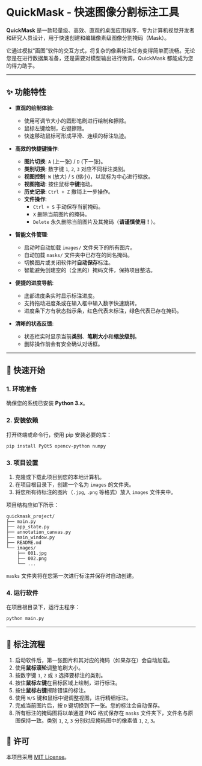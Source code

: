 # QuickMask - 快速图像分割标注工具

**QuickMask** 是一款轻量级、高效、直观的桌面应用程序，专为计算机视觉开发者和研究人员设计，用于快速创建和编辑像素级图像分割掩码（Mask）。

它通过模拟“画图”软件的交互方式，将复杂的像素标注任务变得简单而流畅。无论您是在进行数据集准备，还是需要对模型输出进行微调，QuickMask 都能成为您的得力助手。

---

## ✨ 功能特性

*   **直观的绘制体验**:
    *   使用可调节大小的圆形笔刷进行绘制和擦除。
    *   鼠标左键绘制，右键擦除。
    *   快速移动鼠标可形成平滑、连续的标注轨迹。

*   **高效的快捷键操作**:
    *   **图片切换**: `A` (上一张) / `D` (下一张)。
    *   **类别切换**: 数字键 `1`, `2`, `3` 对应不同标注类别。
    *   **视图控制**: `W` (放大) / `S` (缩小)，以鼠标为中心进行缩放。
    *   **视图拖动**: 按住鼠标**中键**拖动。
    *   **历史记录**: `Ctrl + Z` 撤销上一步操作。
    *   **文件操作**:
        *   `Ctrl + S` 手动保存当前掩码。
        *   `X` 删除当前图片的掩码。
        *   `Delete` 永久删除当前图片及其掩码（**请谨慎使用！**）。

*   **智能文件管理**:
    *   启动时自动加载 `images/` 文件夹下的所有图片。
    *   自动加载 `masks/` 文件夹中已存在的同名掩码。
    *   切换图片或关闭软件时**自动保存**标注。
    *   智能避免创建空的（全黑的）掩码文件，保持项目整洁。

*   **便捷的进度导航**:
    *   底部进度条实时显示标注进度。
    *   支持拖动进度条或在输入框中输入数字快速跳转。
    *   进度条下方有状态指示条，红色代表未标注，绿色代表已存在掩码。

*   **清晰的状态反馈**:
    *   状态栏实时显示当前**类别**、**笔刷大小**和**缩放级别**。
    *   删除操作前会有安全确认对话框。

---

## 🚀 快速开始

### 1. 环境准备

确保您的系统已安装 **Python 3.x**。

### 2. 安装依赖

打开终端或命令行，使用 pip 安装必要的库：

```bash
pip install PyQt5 opencv-python numpy
```

### 3. 项目设置

1.  克隆或下载此项目到您的本地计算机。
2.  在项目根目录下，创建一个名为 `images` 的文件夹。
3.  将您所有待标注的图片（`.jpg`, `.png` 等格式）放入 `images` 文件夹中。

项目结构应如下所示：

```
quickmask_project/
├── main.py
├── app_state.py
├── annotation_canvas.py
├── main_window.py
├── README.md
└── images/
    ├── 001.jpg
    ├── 002.png
    └── ...
```

`masks` 文件夹将在您第一次进行标注并保存时自动创建。

### 4. 运行软件

在项目根目录下，运行主程序：

```bash
python main.py
```

---

## 📝 标注流程

1.  启动软件后，第一张图片和其对应的掩码（如果存在）会自动加载。
2.  使用**鼠标滚轮**调整笔刷大小。
3.  按数字键 `1`, `2` 或 `3` 选择要标注的类别。
4.  按住**鼠标左键**在目标区域上绘制，进行标注。
5.  按住**鼠标右键**擦除错误的标注。
6.  使用 `W/S` 键和鼠标中键调整视图，进行精细标注。
7.  完成当前图片后，按 `D` 键切换到下一张。您的标注会自动保存。
8.  所有标注的掩码图将以单通道 PNG 格式保存在 `masks` 文件夹下，文件名与原图保持一致。类别 `1`, `2`, `3` 分别对应掩码图中的像素值 `1`, `2`, `3`。


## 📜 许可

本项目采用 [MIT License](LICENSE)。

